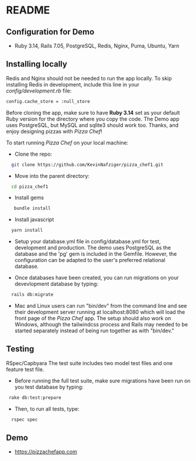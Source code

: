 # README

## Configuration for Demo
* Ruby 3.14, Rails 7.05, PostgreSQL, Redis, Nginx, Puma, Ubuntu, Yarn

## Installing locally
Redis and Nginx should not be needed to run the app locally. To skip installing Redis in development, include this line in your <i>config/development.rb</i> file:
```sh
config.cache_store = :null_store
```
Before cloning the app, make sure to have <b>Ruby 3.14</b> set as your default Ruby version for the directory where you copy the code. The Demo app uses PostgreSQL, but MySQL and sqlite3 should work too. Thanks, and enjoy designing pizzas with <i>Pizza Chef</i>!

To start running <i>Pizza Chef</i> on your local machine:

* Clone the repo:
 ```sh
   git clone https://github.com/KevinNafziger/pizza_chef1.git
 ```
* Move into the parent directory:
 ```sh
   cd pizza_chef1
 ```
* Install gems
```sh
   bundle install
```
* Install javascript
```sh
  yarn install
```
* Setup your database.yml file in config/database.yml for test, development and production. The demo uses PostgreSQL as the database and the 'pg' gem is included in the Gemfile. However, the configuration can be adapted to the user's preferred relational database.

* Once databases have been created, you can run migrations on your devevlopment database by typing:
```sh
  rails db:migrate
```
* Mac and Linux users can run "bin/dev" from the command line and see their development server running at localhost:8080 which will load the front page of the <i>Pizza Chef</i> app. The setup should also work on Windows, although the tailwindcss process and Rails may needed to be started separately instead of being run together as with "bin/dev."
## Testing
 RSpec/Capbyara
 The test suite includes two model test files and one feature test file.
 * Before running the full test suite, make sure migrations have been run on you test database by typing:
 ```sh
  rake db:test:prepare
 ```
 * Then, to run all tests, type:
 ```sh
   rspec spec
 ```

## Demo
 * https://pizzachefapp.com <br>
